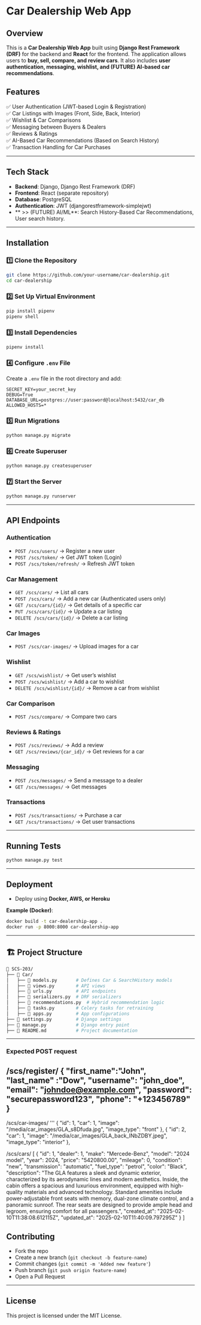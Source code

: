 # Car Dealership Web App

## Overview
This is a **Car Dealership Web App** built using **Django Rest Framework (DRF)** for the backend and **React** for the frontend. The application allows users to **buy, sell, compare, and review cars**. It also includes **user authentication, messaging, wishlist, and (FUTURE) AI-based car recommendations**.

## Features
✅ User Authentication (JWT-based Login & Registration)  
✅ Car Listings with Images (Front, Side, Back, Interior)  
✅ Wishlist & Car Comparisons  
✅ Messaging between Buyers & Dealers  
✅ Reviews & Ratings  
✅ AI-Based Car Recommendations (Based on Search History)  
✅ Transaction Handling for Car Purchases  

---

## Tech Stack
- **Backend**: Django, Django Rest Framework (DRF)
- **Frontend**: React (separate repository)
- **Database**: PostgreSQL
- **Authentication**: JWT (djangorestframework-simplejwt)
- ** >> (FUTURE) AI/ML**: Search History-Based Car Recommendations, User search history.

---

## Installation

### 1️⃣ Clone the Repository
```bash
git clone https://github.com/your-username/car-dealership.git
cd car-dealership
```

### 2️⃣ Set Up Virtual Environment
```bash
pip install pipenv
pipenv shell
```

### 3️⃣ Install Dependencies
```bash
pipenv install
```

### 4️⃣ Configure `.env` File
Create a `.env` file in the root directory and add:
```env
SECRET_KEY=your_secret_key
DEBUG=True
DATABASE_URL=postgres://user:password@localhost:5432/car_db
ALLOWED_HOSTS=*
```

### 5️⃣ Run Migrations
```bash
python manage.py migrate
```

### 6️⃣ Create Superuser
```bash
python manage.py createsuperuser
```

### 7️⃣ Start the Server
```bash
python manage.py runserver
```

---

## API Endpoints

### Authentication
- `POST /scs/users/` → Register a new user
- `POST /scs/token/` → Get JWT token (Login)
- `POST /scs/token/refresh/` → Refresh JWT token

### Car Management
- `GET /scs/cars/` → List all cars
- `POST /scs/cars/` → Add a new car (Authenticated users only)
- `GET /scs/cars/{id}/` → Get details of a specific car
- `PUT /scs/cars/{id}/` → Update a car listing
- `DELETE /scs/cars/{id}/` → Delete a car listing

### Car Images
- `POST /scs/car-images/` → Upload images for a car

### Wishlist
- `GET /scs/wishlist/` → Get user’s wishlist
- `POST /scs/wishlist/` → Add a car to wishlist
- `DELETE /scs/wishlist/{id}/` → Remove a car from wishlist

### Car Comparison
- `POST /scs/compare/` → Compare two cars

### Reviews & Ratings
- `POST /scs/reviews/` → Add a review
- `GET /scs/reviews/{car_id}/` → Get reviews for a car

### Messaging
- `POST /scs/messages/` → Send a message to a dealer
- `GET /scs/messages/` → Get messages

### Transactions
- `POST /scs/transactions/` → Purchase a car
- `GET /scs/transactions/` → Get user transactions

---

## Running Tests
```bash
python manage.py test
```

---

## Deployment
- Deploy using **Docker, AWS, or Heroku**

**Example (Docker)**:
```bash
docker build -t car-dealership-app .
docker run -p 8000:8000 car-dealership-app
```

---
## 🏗️ Project Structure
```bash
📂 SCS-203/
├── 📂 Car/
│   ├── 📜 models.py       # Defines Car & SearchHistory models
│   ├── 📜 views.py        # API views
│   ├── 📜 urls.py         # API endpoints
│   ├── 📜 serializers.py  # DRF serializers
│   ├── 📜 recommendations.py  # Hybrid recommendation logic
│   ├── 📜 tasks.py        # Celery tasks for retraining
│   ├── 📜 apps.py         # App configurations
├── 📜 settings.py         # Django settings
├── 📜 manage.py           # Django entry point
├── 📜 README.md           # Project documentation
```
---
### Expected POST request
/scs/register/
{
    "first_name":"John",
    "last_name" :"Dow",
    "username": "john_doe",
    "email": "johndoe@example.com",
    "password": "securepassword123",
    "phone": "+123456789"
}
---
/scs/car-images/
'''
    {
        "id": 1,
        "car": 1,
        "image": "/media/car_images/GLA_s8Dfuda.jpg",
        "image_type": "front"
    },
    {
        "id": 2,
        "car": 1,
        "image": "/media/car_images/GLA_back_INbZDBY.jpeg",
        "image_type": "interior"
    },

/scs/cars/
[
    {
        "id": 1,
        "dealer": 1,
        "make": "Mercede-Benz",
        "model": "2024 model",
        "year": 2024,
        "price": "5420800.00",
        "mileage": 0,
        "condition": "new",
        "transmission": "automatic",
        "fuel_type": "petrol",
        "color": "Black",
        "description": "The GLA features a sleek and dynamic exterior, characterized by      its aerodynamic lines and modern aesthetics. Inside, the cabin offers a spacious and luxurious environment, equipped with high-quality materials and advanced technology. Standard amenities include power-adjustable front seats with memory, dual-zone climate control, and a panoramic sunroof. The rear seats are designed to provide ample head and legroom, ensuring comfort for all passengers.",
        "created_at": "2025-02-10T11:38:08.612115Z",
        "updated_at": "2025-02-10T11:40:09.797295Z"
    }
]


## Contributing
- Fork the repo
- Create a new branch (`git checkout -b feature-name`)
- Commit changes (`git commit -m 'Added new feature'`)
- Push branch (`git push origin feature-name`)
- Open a Pull Request

---

## License
This project is licensed under the MIT License.

